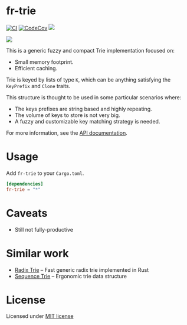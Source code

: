 # fr-trie

[![CI](https://github.com/cbruiz/fr-trie/actions/workflows/rust.yml/badge.svg)](https://github.com/cbruiz/fr-trie/actions/workflows/rust.yml)
[![CodeCov](https://codecov.io/gh/cbruiz/fr-trie/branch/main/graph/badge.svg)](https://codecov.io/gh/cbruiz/fr-trie/branch/main)
[![](https://img.shields.io/crates/v/fr-trie.svg)](https://crates.io/crates/fr-trie)

[![](https://img.shields.io/badge/license-MIT-blue.svg)](https://opensource.org/licenses/MIT)

This is a generic fuzzy and compact Trie implementation focused on:
* Small memory footprint.
* Efficient caching.
  

Trie is keyed by lists of type `K`, which can be anything satisfying the `KeyPrefix` and `Clone` traits.

This structure is thought to be used in some particular scenarios where:
* The keys prefixes are string based and highly repeating.
* The volume of keys to store is not very big.
* A fuzzy and customizable key matching strategy is needed.

For more information, see the [API documentation][doc].

# Usage

Add `fr-trie` to your `Cargo.toml`.

```toml
[dependencies]
fr-trie = "*"
```

# Caveats
* Still not fully-productive

# Similar work
* [Radix Trie][radix-trie] – Fast generic radix trie implemented in Rust
* [Sequence Trie][sequence-trie] – Ergonomic trie data structure

# License

Licensed under [MIT license](http://opensource.org/licenses/MIT)

[doc]: https://docs.rs/fr-trie/
[radix-trie]: https://github.com/michaelsproul/rust_radix_trie
[sequence-trie]: https://github.com/michaelsproul/rust_sequence_trie
